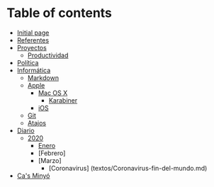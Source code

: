 # Table of contents

* [Initial page](README.md)
* [Referentes](referentes.md)
* [Proyectos](proyectos/README.md)
  * [Productividad](proyectos/productividad.md)
* [Política](politica.md)
* [Informática](informatica/README.md)
  * [Markdown](informatica/markdown.md)
  * [Apple](informatica/apple/README.md)
    * [Mac OS X](informatica/apple/mac-os-x/README.md)
      * [Karabiner](informatica/apple/mac-os-x/karabiner.md)
    * [iOS](informatica/apple/untitled-1.md)
  * [Git](informatica/git.md)
  * [Atajos](informatica/atajos.md)
* [Diario](diario/README.md)
  * [2020](diario/2020/README.md)
    * [Enero](diario/2020/enero.md)
    * [Febrero] 
    * [Marzo]
      * [Coronavirus] (textos/Coronavirus-fin-del-mundo.md)
* [Ca's Minyó](cas-minyo.md)


